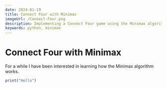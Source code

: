 ```yaml
---
date: 2024-01-19
title: Connect Four with Minimax
imageUrl: /Connect-Four.png
description: Implementing a Connect Four game using the Minimax algorithm
keywords: python, minimax
---
```

# Connect Four with Minimax

For a while I have been interested in learning how the Minimax algorithm works.

```js
print("Hello")
```